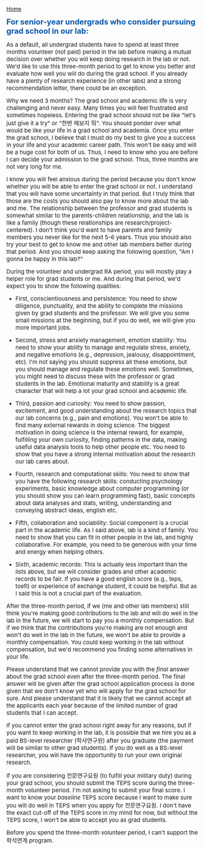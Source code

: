 [Home](/jobs/)

<b><span style="font-size: 20px !important; color: #0055A9;">For senior-year undergrads who consider pursuing grad school in our lab:</span></b>

<span style="font-size: 15px !important;">As a default, all undergrad students have to spend at least three months volunteer (not paid) period in the lab before making a mutual decision over whether you will keep doing research in the lab or not. We'd like to use this three-month period to get to know you better and evaluate how well you will do during the grad school. If you already have a plenty of research experience (in other labs) and a strong recommendation letter, there could be an exception.</span>

<span style="font-size: 15px !important;">Why we need 3 months? The grad school and academic life is very challenging and never easy. Many times you will feel frustrated and sometimes hopeless. Entering the grad school should not be like "let's just give it a try" or "한번 해보지 뭐". You should ponder over what would be like your life in a grad school and academia. Once you enter the grad school, I believe that I must do my best to give you a success in your life and your academic career path. This won't be easy and will be a huge cost for both of us. Thus, I need to know who you are before I can decide your admission to the grad school. Thus, three months are not very long for me. </span>

<span style="font-size: 15px !important;">I know you will feel anxious during the period because you don't know whether you will be able to enter the grad school or not. I understand that you will have some uncertainty in that period. But I truly think that those are the costs you should also pay to know more about the lab and me. The relationship between the professor and grad students is somewhat similar to the parents-children relationship, and the lab is like a family (though these relationships are research/project-centered). I don't think you'd want to have parents and family members you never like for the next 5-6 years. Thus you should also try your best to get to know me and other lab members better during that period. And you should keep asking the following question, "Am I gonna be happy in this lab?"</span>

<span style="font-size: 15px !important;">During the volunteer and undergrad RA period, you will mostly play a helper role for grad students or me. And during that period, we'd expect you to show the following qualities:</span>

- <span style="font-size: 15px !important;">First, conscientiousness and persistence: You need to show diligence, punctuality, and the ability to complete the missions given by grad students and the professor. We will give you some small missions at the beginning, but if you do well, we will give you more important jobs. </span>

- <span style="font-size: 15px !important;">Second, stress and anxiety management, emotion stability: You need to show your ability to manage and regulate stress, anxiety, and negative emotions (e.g., depression, jealousy, disappointment, etc). I'm not saying you should suppress all these emotions, but you should manage and regulate these emotions well. Sometimes, you might need to discuss these with the professor or grad students in the lab. Emotional maturity and stability is a great character that will help a lot your grad school and academic life. </span>

- <span style="font-size: 15px !important;">Third, passion and curiosity: You need to show passion, excitement, and good understanding about the research topics that our lab concerns (e.g., pain and emotions). You won't be able to find many external rewards in doing science. The biggest motivation in doing science is the internal reward, for example, fulfilling your own curiosity, finding patterns in the data, making useful data analysis tools to help other people etc. You need to show that you have a strong internal motivation about the research our lab cares about.</span>

- <span style="font-size: 15px !important;">Fourth, research and computational skills: You need to show that you have the following research skills: conducting psychology experiments, basic knowledge about computer programming (or you should show you can learn programming fast), basic concepts about data analyses and stats, writing, understanding and conveying abstract ideas, english etc. </span>

- <span style="font-size: 15px !important;">Fifth, collaboration and sociability: Social component is a crucial part in the academic life. As I said above, lab is a kind of family. You need to show that you can fit in other people in the lab, and highly collaborative. For example, you need to be generous with your time and energy when helping others.</span>

- <span style="font-size: 15px !important;">Sixth, academic records: This is actually less important than the lists above, but we will consider grades and other academic records to be fair. If you have a good english score (e.g., teps, toefl) or experience of exchange student, it could be helpful. But as I said this is not a crucial part of the evaluation.</span>

<span style="font-size: 15px !important;">After the three-month period, if we (me and other lab members) still think you're making good contributions to the lab and will do well in the lab in the future, we will start to pay you a monthly compensation. But if we think that the contributions you're making are not enough and won't do well in the lab in the future, we won't be able to provide a monthly compensation. You could keep working in the lab without compensation, but we'd recommend you finding some alternatives in your life. </span>

<span style="font-size: 15px !important;">Please understand that we cannot provide you with the *final* answer about the grad school even after the three-month period. The final answer will be given after the grad school application process is done given that we don't know yet who will apply for the grad school for sure. And please understand that it is likely that we cannot accept all the applicants each year because of the limited number of grad students that I can accept.</span>

<span style="font-size: 15px !important;">If you cannot enter the grad school right away for any reasons, but if you want to keep working in the lab, it is possible that we hire you as a paid BS-level researcher (학사연구원) after you graduate (the payment will be similar to other grad students). If you do well as a BS-level researcher, you will have the opportunity to run your own original research.</span>

<span style="font-size: 15px !important;">If you are considering 전문연구요원 (to fulfill your military duty) during your grad school, you should submit the TEPS score during the three-month volunteer period. I'm not asking to submit your final score. I want to know your *baseline* TEPS score because I want to make sure you will do well in TEPS when you apply for 전문연구요원. I don't have the exact cut-off of the TEPS score in my mind for now, but without the TEPS score, I won't be able to accept you as grad students.</span> 

<span style="font-size: 15px !important;">Before you spend the three-month volunteer period, I can't support the 학석연계 program.</span>

